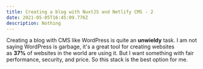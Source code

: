 ```yaml
---
title: Creating a blog with NuxtJS and Netlify CMS - 2
date: 2021-05-05T16:45:09.776Z
description: Nothing
---
```

Creating a blog with CMS like WordPress is quite an **unwieldy** task. I am not saying WordPress is garbage, it's a great tool for creating websites as **37%** of websites in the world are using it. But I want something with fair performance, security, and price. So this stack is the best option for me.
